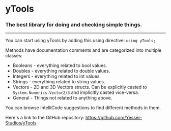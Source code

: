 ﻿# yTools
### The best library for doing and checking simple things.
---
You can start using yTools by adding this using directive: `using yTools;`

Methods have documentation comments and are categorized into multiple classes:
- Booleans - everything related to bool values.
- Doubles - everything related to double values.
- Integers - everything related to int values.
- Strings - everything related to string values.
- Vectors - 2D and 3D Vectors structs. Can be explicitly casted to `System.Numerics.Vector2/3` and implicitly casted vice-versa.
- General - Things not related to anything above.

You can browse IntelliCode suggestions to find different methods in them.

Here's a link to the GitHub repository:
 https://github.com/Yesser-Studios/yTools
